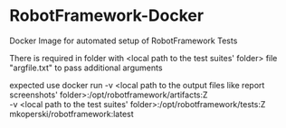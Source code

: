 # RobotFramework-Docker
Docker Image for automated setup of RobotFramework Tests




There is required  in folder with <local path to the test suites' folder> file "argfile.txt" to pass additional arguments

expected use 
docker run -v <local path to the output files like report screenshots' folder>:/opt/robotframework/artifacts:Z\
    -v <local path to the test suites' folder>:/opt/robotframework/tests:Z\
    mkoperski/robotframework:latest


